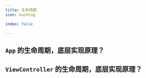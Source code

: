 ```yaml
---
title: 生命周期
icon: hashtag

index: false

---
```


## `App` 的生命周期，底层实现原理？

## `ViewController` 的生命周期，底层实现原理？